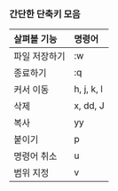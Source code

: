 ### 간단한 단축키 모음

|살펴볼 기능  |명령어    |
|:------------|:---------|
|파일 저장하기|:w        |
|종료하기     |:q        |
|커서 이동    |h, j, k, l|
|삭제         |x, dd, J  |
|복사         |yy        |
|붙이기       |p         |
|명령어 취소  |u         |
|범위 지정    |v         |

